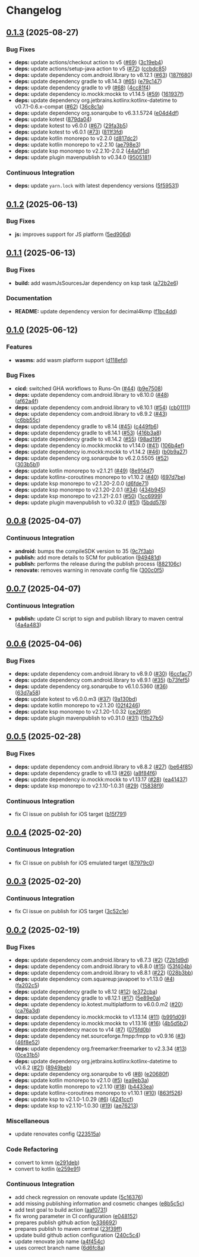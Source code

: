 # Changelog

## [0.1.3](https://github.com/sundayapp/decimal4kmp/compare/v0.1.2...v0.1.3) (2025-08-27)


### Bug Fixes

* **deps:** update actions/checkout action to v5 ([#69](https://github.com/sundayapp/decimal4kmp/issues/69)) ([3c19eb4](https://github.com/sundayapp/decimal4kmp/commit/3c19eb4054c9900aaa5cb35b19e6b2e87a1bf809))
* **deps:** update actions/setup-java action to v5 ([#72](https://github.com/sundayapp/decimal4kmp/issues/72)) ([ccbdc85](https://github.com/sundayapp/decimal4kmp/commit/ccbdc85505a801fe4cc347f3a8710fa0c10d0b52))
* **deps:** update dependency com.android.library to v8.12.1 ([#63](https://github.com/sundayapp/decimal4kmp/issues/63)) ([187f680](https://github.com/sundayapp/decimal4kmp/commit/187f6808e9a90f3300a3db1cba8f3a3e773c4fa3))
* **deps:** update dependency gradle to v8.14.3 ([#65](https://github.com/sundayapp/decimal4kmp/issues/65)) ([e79c147](https://github.com/sundayapp/decimal4kmp/commit/e79c147e7efb108ea2140991f12e2310c46fa83f))
* **deps:** update dependency gradle to v9 ([#68](https://github.com/sundayapp/decimal4kmp/issues/68)) ([4cc81f4](https://github.com/sundayapp/decimal4kmp/commit/4cc81f4ba5fb86d72355a35f3ab2ef678133437d))
* **deps:** update dependency io.mockk:mockk to v1.14.5 ([#59](https://github.com/sundayapp/decimal4kmp/issues/59)) ([161937f](https://github.com/sundayapp/decimal4kmp/commit/161937f449e2fefc16bb448bbb577c475b78f885))
* **deps:** update dependency org.jetbrains.kotlinx:kotlinx-datetime to v0.7.1-0.6.x-compat ([#62](https://github.com/sundayapp/decimal4kmp/issues/62)) ([36c8c1a](https://github.com/sundayapp/decimal4kmp/commit/36c8c1a78c8e231819172d4e787f2573c45197a2))
* **deps:** update dependency org.sonarqube to v6.3.1.5724 ([e04d4df](https://github.com/sundayapp/decimal4kmp/commit/e04d4df5f00a9e4db84b7f6f6c0e11735e86027a))
* **deps:** update kotest ([879da04](https://github.com/sundayapp/decimal4kmp/commit/879da042d1427d0bc31a3bb720ef460c37c4c04e))
* **deps:** update kotest to v6.0.0 ([#67](https://github.com/sundayapp/decimal4kmp/issues/67)) ([29fa3b5](https://github.com/sundayapp/decimal4kmp/commit/29fa3b59af78225c6504b11e92a32c3232ed8744))
* **deps:** update kotest to v6.0.1 ([#73](https://github.com/sundayapp/decimal4kmp/issues/73)) ([811f3fd](https://github.com/sundayapp/decimal4kmp/commit/811f3fd71712327ccc89faf8c521f03a40fe2f3f))
* **deps:** update kotlin monorepo to v2.2.0 ([d817dc2](https://github.com/sundayapp/decimal4kmp/commit/d817dc2a02ec24dd01516b83750d4471390059fd))
* **deps:** update kotlin monorepo to v2.2.10 ([ae798e3](https://github.com/sundayapp/decimal4kmp/commit/ae798e34397aa2a7c683a9968f9619c32a9a2612))
* **deps:** update ksp monorepo to v2.2.10-2.0.2 ([44a0f1d](https://github.com/sundayapp/decimal4kmp/commit/44a0f1dbbc2f2106361027c0310a048d0545351a))
* **deps:** update plugin mavenpublish to v0.34.0 ([9505181](https://github.com/sundayapp/decimal4kmp/commit/9505181b5fd238a930199a1a27e1618085c7ae21))


### Continuous Integration

* **deps:** update `yarn.lock` with latest dependency versions ([5f59531](https://github.com/sundayapp/decimal4kmp/commit/5f595313b84ff92d39220d11b6c301f9606594c4))

## [0.1.2](https://github.com/sundayapp/decimal4kmp/compare/v0.1.1...v0.1.2) (2025-06-13)


### Bug Fixes

* **js:** improves support for JS platform ([5ed906d](https://github.com/sundayapp/decimal4kmp/commit/5ed906d01e7ed8b4debb42aeccc6c496b85448b2))

## [0.1.1](https://github.com/sundayapp/decimal4kmp/compare/v0.1.0...v0.1.1) (2025-06-13)


### Bug Fixes

* **build:** add wasmJsSourcesJar dependency on ksp task ([a72b2e6](https://github.com/sundayapp/decimal4kmp/commit/a72b2e6efcf5f76256985512f6f8ccce1799504a))


### Documentation

* **README:** update dependency version for decimal4kmp ([f1bc4dd](https://github.com/sundayapp/decimal4kmp/commit/f1bc4dd048b585c77b1d6a2abb1c5f780187486d))

## [0.1.0](https://github.com/sundayapp/decimal4kmp/compare/v0.0.8...v0.1.0) (2025-06-12)


### Features

* **wasms:** add wasm platform support ([d118efd](https://github.com/sundayapp/decimal4kmp/commit/d118efdcedcfc98c956085553e0588e233cd2145))


### Bug Fixes

* **cicd:** switched GHA workflows to Runs-On ([#44](https://github.com/sundayapp/decimal4kmp/issues/44)) ([b9e7508](https://github.com/sundayapp/decimal4kmp/commit/b9e75085b629b9dcfc3ea3bb733b2c50659086a4))
* **deps:** update dependency com.android.library to v8.10.0 ([#48](https://github.com/sundayapp/decimal4kmp/issues/48)) ([af62a4f](https://github.com/sundayapp/decimal4kmp/commit/af62a4f074701727593d436723809376cde675d8))
* **deps:** update dependency com.android.library to v8.10.1 ([#54](https://github.com/sundayapp/decimal4kmp/issues/54)) ([cb01111](https://github.com/sundayapp/decimal4kmp/commit/cb0111100cf611c2c39ef07fb565c7211ddc8759))
* **deps:** update dependency com.android.library to v8.9.2 ([#43](https://github.com/sundayapp/decimal4kmp/issues/43)) ([c6bb55c](https://github.com/sundayapp/decimal4kmp/commit/c6bb55c45edf1760aa672d0c3d2b000376b23904))
* **deps:** update dependency gradle to v8.14 ([#45](https://github.com/sundayapp/decimal4kmp/issues/45)) ([c449fb6](https://github.com/sundayapp/decimal4kmp/commit/c449fb6c961cb48513faec1055f72144de0c5476))
* **deps:** update dependency gradle to v8.14.1 ([#53](https://github.com/sundayapp/decimal4kmp/issues/53)) ([416b3a8](https://github.com/sundayapp/decimal4kmp/commit/416b3a89da528c3f2ebcb4f547b4d5249d740fa7))
* **deps:** update dependency gradle to v8.14.2 ([#55](https://github.com/sundayapp/decimal4kmp/issues/55)) ([98ad19f](https://github.com/sundayapp/decimal4kmp/commit/98ad19f10ca65329a547914d48a4dfb150c979bc))
* **deps:** update dependency io.mockk:mockk to v1.14.0 ([#41](https://github.com/sundayapp/decimal4kmp/issues/41)) ([106b4ef](https://github.com/sundayapp/decimal4kmp/commit/106b4ef410b02d0d996e70e3b992599cedfb59f4))
* **deps:** update dependency io.mockk:mockk to v1.14.2 ([#46](https://github.com/sundayapp/decimal4kmp/issues/46)) ([b0b9a27](https://github.com/sundayapp/decimal4kmp/commit/b0b9a272cf4d39807076f18786ed6e1a5567a9f1))
* **deps:** update dependency org.sonarqube to v6.2.0.5505 ([#52](https://github.com/sundayapp/decimal4kmp/issues/52)) ([303b5b1](https://github.com/sundayapp/decimal4kmp/commit/303b5b1ba8c7b69fcc27e7d5e13331f277a748fd))
* **deps:** update kotlin monorepo to v2.1.21 ([#49](https://github.com/sundayapp/decimal4kmp/issues/49)) ([8e914d7](https://github.com/sundayapp/decimal4kmp/commit/8e914d7d8ed17be859101d545aaa7484ddb2f3f4))
* **deps:** update kotlinx-coroutines monorepo to v1.10.2 ([#40](https://github.com/sundayapp/decimal4kmp/issues/40)) ([697d7be](https://github.com/sundayapp/decimal4kmp/commit/697d7be31816c397231a8b0e41828f0c69517d15))
* **deps:** update ksp monorepo to v2.1.20-2.0.0 ([d6fde71](https://github.com/sundayapp/decimal4kmp/commit/d6fde7124746f7c4c28e3749c326359955c1d891))
* **deps:** update ksp monorepo to v2.1.20-2.0.1 ([#34](https://github.com/sundayapp/decimal4kmp/issues/34)) ([434b945](https://github.com/sundayapp/decimal4kmp/commit/434b945308d833e78a261988d6182c01614fc941))
* **deps:** update ksp monorepo to v2.1.21-2.0.1 ([#50](https://github.com/sundayapp/decimal4kmp/issues/50)) ([1cc6999](https://github.com/sundayapp/decimal4kmp/commit/1cc69996930301838029a10971bd0a9571c9092d))
* **deps:** update plugin mavenpublish to v0.32.0 ([#51](https://github.com/sundayapp/decimal4kmp/issues/51)) ([5bdd578](https://github.com/sundayapp/decimal4kmp/commit/5bdd578bfa67d3e0701ef1bdd2e49cc19e2bd000))

## [0.0.8](https://github.com/sundayapp/decimal4kmp/compare/v0.0.7...v0.0.8) (2025-04-07)


### Continuous Integration

* **android:** bumps the compileSDK version to 35 ([9c7f3ab](https://github.com/sundayapp/decimal4kmp/commit/9c7f3aba75da8c7755a7631b65ce8cb3d3c806d7))
* **publish:** add more details to SCM for publication ([949481d](https://github.com/sundayapp/decimal4kmp/commit/949481d27ed9a9ef580b91b2e3d99ab1c4f53408))
* **publish:** performs the release during the publish process ([882106c](https://github.com/sundayapp/decimal4kmp/commit/882106c974667dd3a79b4d90e9843867424624e8))
* **renovate:** removes warning in renovate config file ([300c0f5](https://github.com/sundayapp/decimal4kmp/commit/300c0f532ccdf0831c7e856b177dd7e04c914ccb))

## [0.0.7](https://github.com/sundayapp/decimal4kmp/compare/v0.0.6...v0.0.7) (2025-04-07)


### Continuous Integration

* **publish:** update CI script to sign and publish library to maven central ([4a4a483](https://github.com/sundayapp/decimal4kmp/commit/4a4a483e9736273c40d3f5c12f57aa964961cdcd))

## [0.0.6](https://github.com/sundayapp/decimal4kmp/compare/v0.0.5...v0.0.6) (2025-04-06)


### Bug Fixes

* **deps:** update dependency com.android.library to v8.9.0 ([#30](https://github.com/sundayapp/decimal4kmp/issues/30)) ([6ccfac7](https://github.com/sundayapp/decimal4kmp/commit/6ccfac7ec1fdb0afb1293822dd351b869509884d))
* **deps:** update dependency com.android.library to v8.9.1 ([#35](https://github.com/sundayapp/decimal4kmp/issues/35)) ([b73fef5](https://github.com/sundayapp/decimal4kmp/commit/b73fef57ead9e93fdc45a88dcfbf76f507c7552d))
* **deps:** update dependency org.sonarqube to v6.1.0.5360 ([#36](https://github.com/sundayapp/decimal4kmp/issues/36)) ([63d7a58](https://github.com/sundayapp/decimal4kmp/commit/63d7a58b035f243c4f2670f3175461c0e934a76a))
* **deps:** update kotest to v6.0.0.m3 ([#37](https://github.com/sundayapp/decimal4kmp/issues/37)) ([9a130bd](https://github.com/sundayapp/decimal4kmp/commit/9a130bda71c133a767cd5dace30c19cb4d680ea8))
* **deps:** update kotlin monorepo to v2.1.20 ([02f4246](https://github.com/sundayapp/decimal4kmp/commit/02f4246524a03378b56b5afca6936914a4fc129d))
* **deps:** update ksp monorepo to v2.1.20-1.0.32 ([ce26f8f](https://github.com/sundayapp/decimal4kmp/commit/ce26f8f4163fe493bbff7325380e2d6033ddf7cc))
* **deps:** update plugin mavenpublish to v0.31.0 ([#31](https://github.com/sundayapp/decimal4kmp/issues/31)) ([1fb27b5](https://github.com/sundayapp/decimal4kmp/commit/1fb27b5bcd8bf34c2ec93f6f0f41f8d9a2852565))

## [0.0.5](https://github.com/sundayapp/decimal4kmp/compare/v0.0.4...v0.0.5) (2025-02-28)


### Bug Fixes

* **deps:** update dependency com.android.library to v8.8.2 ([#27](https://github.com/sundayapp/decimal4kmp/issues/27)) ([be64f85](https://github.com/sundayapp/decimal4kmp/commit/be64f851c2569ee3f59ec4d8a453db8ba964edfd))
* **deps:** update dependency gradle to v8.13 ([#26](https://github.com/sundayapp/decimal4kmp/issues/26)) ([a8f84f6](https://github.com/sundayapp/decimal4kmp/commit/a8f84f6c40ec771b1f4c95c63bd495f50d4ef2b7))
* **deps:** update dependency io.mockk:mockk to v1.13.17 ([#28](https://github.com/sundayapp/decimal4kmp/issues/28)) ([ea41437](https://github.com/sundayapp/decimal4kmp/commit/ea414375788ce8778272f8bed090ed16f9d02508))
* **deps:** update ksp monorepo to v2.1.10-1.0.31 ([#29](https://github.com/sundayapp/decimal4kmp/issues/29)) ([15838f9](https://github.com/sundayapp/decimal4kmp/commit/15838f96d13f3255ee468cba4dbbf5d34fb011c6))


### Continuous Integration

* fix CI issue on publish for iOS target ([b15f791](https://github.com/sundayapp/decimal4kmp/commit/b15f791e5f0e4347f7809ac1d094088a168a4566))

## [0.0.4](https://github.com/sundayapp/decimal4kmp/compare/v0.0.3...v0.0.4) (2025-02-20)


### Continuous Integration

* fix CI issue on publish for iOS emulated target ([87979c0](https://github.com/sundayapp/decimal4kmp/commit/87979c0710ed1ac6c9d5a468b8fd6d18e74cd9fa))

## [0.0.3](https://github.com/sundayapp/decimal4kmp/compare/v0.0.2...v0.0.3) (2025-02-20)


### Continuous Integration

* fix CI issue on publish for iOS target ([3c52c1e](https://github.com/sundayapp/decimal4kmp/commit/3c52c1ebb0d8b154d96c035932a265bffb0ff68e))

## [0.0.2](https://github.com/sundayapp/decimal4kmp/compare/v0.0.1...v0.0.2) (2025-02-19)


### Bug Fixes

* **deps:** update dependency com.android.library to v8.7.3 ([#2](https://github.com/sundayapp/decimal4kmp/issues/2)) ([72b1d9d](https://github.com/sundayapp/decimal4kmp/commit/72b1d9d97f193eb3563a1676280008e28fe8c3ab))
* **deps:** update dependency com.android.library to v8.8.0 ([#15](https://github.com/sundayapp/decimal4kmp/issues/15)) ([53f404b](https://github.com/sundayapp/decimal4kmp/commit/53f404bf49aa877df68e2645cdfc4d607afe0f04))
* **deps:** update dependency com.android.library to v8.8.1 ([#22](https://github.com/sundayapp/decimal4kmp/issues/22)) ([028b3bb](https://github.com/sundayapp/decimal4kmp/commit/028b3bbe0231dd852f80f3dbe35e0543e68a3ffa))
* **deps:** update dependency com.squareup:javapoet to v1.13.0 ([#4](https://github.com/sundayapp/decimal4kmp/issues/4)) ([fa202c5](https://github.com/sundayapp/decimal4kmp/commit/fa202c50754ae80411a88f3b637f081d90adcbeb))
* **deps:** update dependency gradle to v8.12 ([#12](https://github.com/sundayapp/decimal4kmp/issues/12)) ([e372cba](https://github.com/sundayapp/decimal4kmp/commit/e372cba77f89e561b6b7dec12c5813f5444c9233))
* **deps:** update dependency gradle to v8.12.1 ([#17](https://github.com/sundayapp/decimal4kmp/issues/17)) ([5e89e0a](https://github.com/sundayapp/decimal4kmp/commit/5e89e0a19a469f6e907704d279ed79e84e78b4d0))
* **deps:** update dependency io.kotest.multiplatform to v6.0.0.m2 ([#20](https://github.com/sundayapp/decimal4kmp/issues/20)) ([ca76a3d](https://github.com/sundayapp/decimal4kmp/commit/ca76a3d7c8b32c090ac5d590bd363746cc990c8a))
* **deps:** update dependency io.mockk:mockk to v1.13.14 ([#11](https://github.com/sundayapp/decimal4kmp/issues/11)) ([b991d09](https://github.com/sundayapp/decimal4kmp/commit/b991d09fdd90aed7f1e4980d8e15158bcbde6351))
* **deps:** update dependency io.mockk:mockk to v1.13.16 ([#16](https://github.com/sundayapp/decimal4kmp/issues/16)) ([4b5d5b2](https://github.com/sundayapp/decimal4kmp/commit/4b5d5b2513571652a58a0e02686b58cf6ea3f042))
* **deps:** update dependency macos to v14 ([#7](https://github.com/sundayapp/decimal4kmp/issues/7)) ([075fd0b](https://github.com/sundayapp/decimal4kmp/commit/075fd0b604367dfa9a5307303017f93a412b9c76))
* **deps:** update dependency net.sourceforge.fmpp:fmpp to v0.9.16 ([#3](https://github.com/sundayapp/decimal4kmp/issues/3)) ([46f8e52](https://github.com/sundayapp/decimal4kmp/commit/46f8e52ae3e4a1541525880fbb96cd4e211ce23c))
* **deps:** update dependency org.freemarker:freemarker to v2.3.34 ([#13](https://github.com/sundayapp/decimal4kmp/issues/13)) ([0ce31b5](https://github.com/sundayapp/decimal4kmp/commit/0ce31b54d07488a916358601303bfbf75b5f94fe))
* **deps:** update dependency org.jetbrains.kotlinx:kotlinx-datetime to v0.6.2 ([#21](https://github.com/sundayapp/decimal4kmp/issues/21)) ([8949beb](https://github.com/sundayapp/decimal4kmp/commit/8949beb78fce94e2146d8340e7b7bb9b3c41270a))
* **deps:** update dependency org.sonarqube to v6 ([#8](https://github.com/sundayapp/decimal4kmp/issues/8)) ([e20680f](https://github.com/sundayapp/decimal4kmp/commit/e20680f4d143764c0ab141c4d96c2d1bd2f616ee))
* **deps:** update kotlin monorepo to v2.1.0 ([#5](https://github.com/sundayapp/decimal4kmp/issues/5)) ([ea9eb3a](https://github.com/sundayapp/decimal4kmp/commit/ea9eb3adfffedd7d4d026e05a6b1675f1f12b1cf))
* **deps:** update kotlin monorepo to v2.1.10 ([#18](https://github.com/sundayapp/decimal4kmp/issues/18)) ([b4433ea](https://github.com/sundayapp/decimal4kmp/commit/b4433ea07848f3a766df75a2f24639f6bde5e324))
* **deps:** update kotlinx-coroutines monorepo to v1.10.1 ([#10](https://github.com/sundayapp/decimal4kmp/issues/10)) ([863f526](https://github.com/sundayapp/decimal4kmp/commit/863f52696b2930877441538952ba467b5983febb))
* **deps:** update ksp to v2.1.0-1.0.29 ([#6](https://github.com/sundayapp/decimal4kmp/issues/6)) ([4241ccf](https://github.com/sundayapp/decimal4kmp/commit/4241ccfa4e4b526b978955e2f8b907f0fef6a6c9))
* **deps:** update ksp to v2.1.10-1.0.30 ([#19](https://github.com/sundayapp/decimal4kmp/issues/19)) ([ae76213](https://github.com/sundayapp/decimal4kmp/commit/ae762138c13ca926bb70c8857e29ed05035c5693))


### Miscellaneous

* update renovates config ([223515a](https://github.com/sundayapp/decimal4kmp/commit/223515a857a550ac112be74f90c70d9c6b0bb9f0))


### Code Refactoring

* convert to kmm ([e291deb](https://github.com/sundayapp/decimal4kmp/commit/e291deb5f043e05670b86f252714e87cf69802f2))
* convert to kotlin ([e259e91](https://github.com/sundayapp/decimal4kmp/commit/e259e91881cd18dab608ff783ad9a6960797ff6f))


### Continuous Integration

* add check regression on renovate update ([5c16376](https://github.com/sundayapp/decimal4kmp/commit/5c16376807f4a0104f09c349548d1b004cea54a0))
* add missing publishing information and cosmetic changes ([e8b5c5c](https://github.com/sundayapp/decimal4kmp/commit/e8b5c5c9eb68911b771328bbfa1b5ec531b380be))
* add test goal to build action ([aaf0731](https://github.com/sundayapp/decimal4kmp/commit/aaf0731a04687ac3b04b574fd14d0f148c95e168))
* fix wrong parameter in CI configuration ([e048152](https://github.com/sundayapp/decimal4kmp/commit/e0481521a29ab57c3afc74acc85538caf0b9a1c2))
* prepares publish github action ([e336692](https://github.com/sundayapp/decimal4kmp/commit/e3366920641dde3186193bdfef531c0426b94f77))
* prepares publish to maven central ([23f39ff](https://github.com/sundayapp/decimal4kmp/commit/23f39ff8a45c66fbcee4a8f55a174c9c26aa4ec8))
* update build github action configuration ([240c5c4](https://github.com/sundayapp/decimal4kmp/commit/240c5c4dc6f0b56309229dcb65019ce7b3f1d7de))
* update renovate job name ([a4f454c](https://github.com/sundayapp/decimal4kmp/commit/a4f454cecaff38a8211dff7f903a3481b2382851))
* uses correct branch name ([6d6fc8a](https://github.com/sundayapp/decimal4kmp/commit/6d6fc8a766c81cdff73a4154d77657b1fe856a88))
